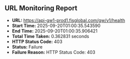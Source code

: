 ## URL Monitoring Report

- **URL:** https://api-gw1-prod1.fisglobal.com/gw/v1/health
- **Start Time:** 2025-09-20T01:00:35.543590
- **End Time:** 2025-09-20T01:00:35.906421
- **Total Time Taken:** 0.362831 seconds
- **HTTP Status Code:** 403
- **Status:** Failure
- **Failure Reason:** HTTP Status Code: 403
